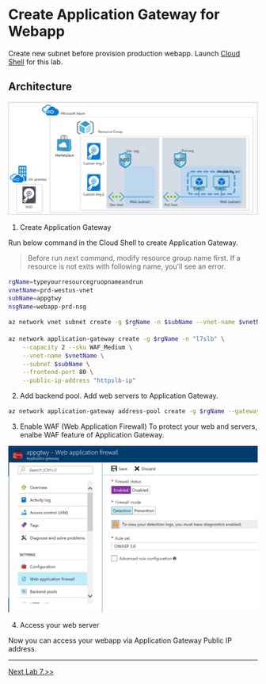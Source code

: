 # Create Application Gateway for Webapp
Create new subnet before provision production webapp. Launch [Cloud Shell](https://docs.microsoft.com/en-us/azure/cloud-shell/quickstart) for this lab.

## Architecture 
![alt text](/3.%20Hands%20on%20Labs/images/3.5.png)

1. Create Application Gateway

Run below command in the Cloud Shell to create Application Gateway.

> Before run next command, modify resource group name first.
> If a resource is not exits with following name, you'll see an error.
```bash
rgName=typeyourresourcegruopnameandrun
vnetName=prd-westus-vnet
subName=appgtwy
nsgName=webapp-prd-nsg
```

```bash
az network vnet subnet create -g $rgName -n $subName --vnet-name $vnetName --address-prefix 10.1.101.0/24 --network-security-group $nsgName

az network application-gateway create -g $rgName -n "l7slb" \
    --capacity 2 --sku WAF_Medium \
    --vnet-name $vnetName \
    --subnet $subName \
    --frontend-port 80 \
    --public-ip-address "httpslb-ip"     
```

2. Add backend pool. 
Add web servers to Application Gateway.

```bash
az network application-gateway address-pool create -g $rgName --gateway-name "l7slb" -n "webpool" --servers 10.1.1.4 10.1.1.5
```

3. Enable WAF (Web Application Firewall)
To protect your web and servers, enalbe WAF feature of Application Gateway.

![appgateway waf](./images/3.6.1.png)


4. Access your web server

Now you can access your webapp via Application Gateway Public IP address.

<hr>

[Next Lab 7.>>](https://github.com/xlegend1024/az-infra-wrkshp-101/tree/master/3.%20Hands%20on%20Labs/3.7.%20Remove%20resources)